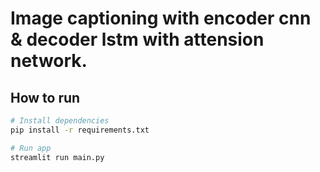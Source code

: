 # Image captioning with encoder cnn & decoder lstm with attension network.

## How to run

```bash
# Install dependencies
pip install -r requirements.txt

# Run app
streamlit run main.py
```
